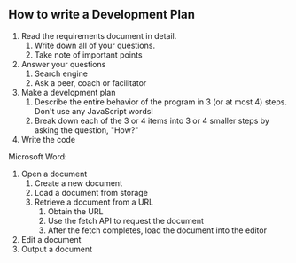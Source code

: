 ## How to write a Development Plan

1. Read the requirements document in detail.
    1. Write down all of your questions.
    2. Take note of important points
2. Answer your questions
    1. Search engine
    2. Ask a peer, coach or facilitator
3. Make a development plan
    1. Describe the entire behavior of the program in 3 (or at most 4) steps. Don't use any JavaScript words!
    2. Break down each of the 3 or 4 items into 3 or 4 smaller steps by asking the question, "How?"
4. Write the code


Microsoft Word:
1. Open a document
    1. Create a new document
    2. Load a document from storage
    3. Retrieve a document from a URL
        1. Obtain the URL
        2. Use the fetch API to request the document
        3. After the fetch completes, load the document into the editor
2. Edit a document
3. Output a document